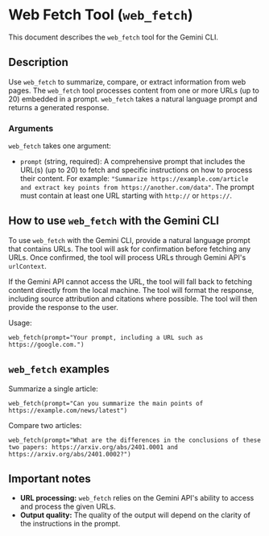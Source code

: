 # Web Fetch Tool (`web_fetch`)

This document describes the `web_fetch` tool for the Gemini CLI.

## Description

Use `web_fetch` to summarize, compare, or extract information from web pages.
The `web_fetch` tool processes content from one or more URLs (up to 20) embedded
in a prompt. `web_fetch` takes a natural language prompt and returns a generated
response.

### Arguments

`web_fetch` takes one argument:

- `prompt` (string, required): A comprehensive prompt that includes the URL(s)
  (up to 20) to fetch and specific instructions on how to process their content.
  For example:
  `"Summarize https://example.com/article and extract key points from https://another.com/data"`.
  The prompt must contain at least one URL starting with `http://` or
  `https://`.

## How to use `web_fetch` with the Gemini CLI

To use `web_fetch` with the Gemini CLI, provide a natural language prompt that
contains URLs. The tool will ask for confirmation before fetching any URLs. Once
confirmed, the tool will process URLs through Gemini API's `urlContext`.

If the Gemini API cannot access the URL, the tool will fall back to fetching
content directly from the local machine. The tool will format the response,
including source attribution and citations where possible. The tool will then
provide the response to the user.

Usage:

```
web_fetch(prompt="Your prompt, including a URL such as https://google.com.")
```

## `web_fetch` examples

Summarize a single article:

```
web_fetch(prompt="Can you summarize the main points of https://example.com/news/latest")
```

Compare two articles:

```
web_fetch(prompt="What are the differences in the conclusions of these two papers: https://arxiv.org/abs/2401.0001 and https://arxiv.org/abs/2401.0002?")
```

## Important notes

- **URL processing:** `web_fetch` relies on the Gemini API's ability to access
  and process the given URLs.
- **Output quality:** The quality of the output will depend on the clarity of
  the instructions in the prompt.
